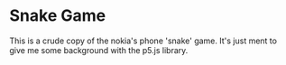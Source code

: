 # Snake Game
This is a crude copy of the nokia's phone 'snake' game. 
It's just ment to give me some background with the p5.js library.
